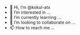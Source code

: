 - 👋 Hi, I’m @kokul-atx
- 👀 I’m interested in ...
- 🌱 I’m currently learning ...
- 💞️ I’m looking to collaborate on ...
- 📫 How to reach me ...

<!---
kokul-atx/kokul-atx is a ✨ special ✨ repository because its `README.md` (this file) appears on your GitHub profile.
You can click the Preview link to take a look at your changes.
--->
